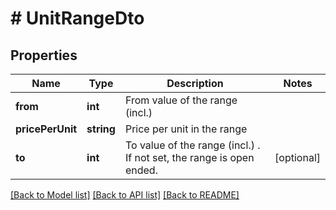 # # UnitRangeDto

## Properties

Name | Type | Description | Notes
------------ | ------------- | ------------- | -------------
**from** | **int** | From value of the range (incl.) |
**pricePerUnit** | **string** | Price per unit in the range |
**to** | **int** | To value of the range (incl.) . If not set, the range is open ended. | [optional]

[[Back to Model list]](../../README.md#models) [[Back to API list]](../../README.md#endpoints) [[Back to README]](../../README.md)
